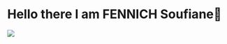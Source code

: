 # Hello there I am FENNICH Soufiane👋

![](https://github.com/halfrost/halfrost/blob/master/icons/header_.png)

